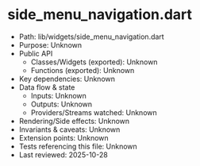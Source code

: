 # side_menu_navigation.dart

- Path: lib/widgets/side_menu_navigation.dart
- Purpose: Unknown
- Public API
  - Classes/Widgets (exported): Unknown
  - Functions (exported): Unknown
- Key dependencies: Unknown
- Data flow & state
  - Inputs: Unknown
  - Outputs: Unknown
  - Providers/Streams watched: Unknown
- Rendering/Side effects: Unknown
- Invariants & caveats: Unknown
- Extension points: Unknown
- Tests referencing this file: Unknown
- Last reviewed: 2025-10-28
